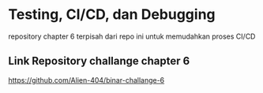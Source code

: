 # Testing, CI/CD, dan Debugging

repository chapter 6 terpisah dari repo ini untuk memudahkan proses CI/CD

## Link Repository challange chapter 6

https://github.com/Alien-404/binar-challange-6
